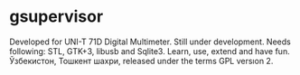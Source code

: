 # gsupervisor
Developed for UNI-T 71D Digital Multimeter.
Still under development.
Needs following:
STL, GTK+3, libusb and Sqlite3.
Learn, use, extend and have fun.
Ўзбекистон, Тошкент шахри, released under the terms GPL versıon 2.
